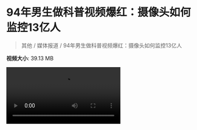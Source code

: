 # 94年男生做科普视频爆红：摄像头如何监控13亿人

> 其他 / 媒体报道 / 94年男生做科普视频爆红：摄像头如何监控13亿人

**视频大小**: 39.13 MB

<div class="video"><video src="https://file.hsyhx.top/archive/其他/媒体报道/94年男生做科普视频爆红：摄像头如何监控13亿人.mp4" controls preload>🤔 您的浏览器不支持 video 标签</video></div>